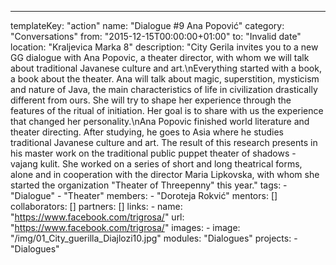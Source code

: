 ---
  templateKey: "action"
  name: "Dialogue #9 Ana Popović"
  category: "Conversations"
  from: "2015-12-15T00:00:00+01:00"
  to: "Invalid date"
  location: "Kraljevica Marka 8"
  description: "City Gerila invites you to a new GG dialogue with Ana Popovic, a theater director, with whom we will talk about traditional Javanese culture and art.\nEverything started with a book, a book about the theater. Ana will talk about magic, superstition, mysticism and nature of Java, the main characteristics of life in civilization drastically different from ours. She will try to shape her experience through the features of the ritual of initiation. Her goal is to share with us the experience that changed her personality.\nAna Popovic finished world literature and theater directing. After studying, he goes to Asia where he studies traditional Javanese culture and art. The result of this research presents in his master work on the traditional public puppet theater of shadows - vajang kulit. She worked on a series of short and long theatrical forms, alone and in cooperation with the director Maria Lipkovska, with whom she started the organization \"Theater of Threepenny\" this year."
  tags: 
    - "Dialogue"
    - "Theater"
  members: 
    - "Doroteja Rokvić"
  mentors: []
  collaborators: []
  partners: []
  links: 
    - 
      name: "https://www.facebook.com/trigrosa/"
      url: "https://www.facebook.com/trigrosa/"
  images: 
    - 
      image: "/img/01_City_guerilla_Diajlozi10.jpg"
  modules: "Dialogues"
  projects: 
    - "Dialogues"
